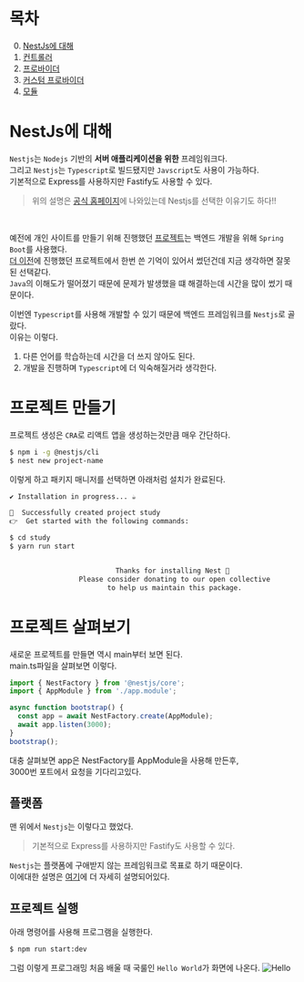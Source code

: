 # 목차
0. [NestJs에 대해](README.md)
1. [컨트롤러](01.%EC%BB%A8%ED%8A%B8%EB%A1%A4%EB%9F%AC.md)
2. [프로바이더](02.%ED%94%84%EB%A1%9C%EB%B0%94%EC%9D%B4%EB%8D%94.md)
3. [커스텀 프로바이더](03.%20커스텀%20프로바이더.md)
4. [모듈](04.%20모듈.md)
# NestJs에 대해
`Nestjs`는 `Nodejs` 기반의 **서버 애플리케이션을 위한** 프레임워크다.  
그리고 `Nestjs`는 `Typescript`로 빌드됐지만 `Javscript`도 사용이 가능하다.  
기본적으로 Express를 사용하지만 Fastify도 사용할 수 있다.

> 위의 설명은 [공식 홈페이지][공홈]에 나와있는데 Nestjs를 선택한 이유기도 하다!!  

<br>

예전에 개인 사이트를 만들기 위해 진행했던 [프로젝트][예전꺼]는 백엔드 개발을 위해 `Spring Boot`를 사용했다.  
[더 이전][더이전]에 진행했던 프로젝트에서 한번 쓴 기억이 있어서 썼던건데 지금 생각하면 잘못된 선택같다.  
`Java`의 이해도가 떨어졌기 때문에 문제가 발생했을 떄 해결하는데 시간을 많이 썼기 때문이다.  

이번엔 `Typescript`를 사용해 개발할 수 있기 때문에 백엔드 프레임워크를 `Nestjs`로 골랐다.  
이유는 이렇다.
1. 다른 언어를 학습하는데 시간을 더 쓰지 않아도 된다. 
2. 개발을 진행하며 `Typescript`에 더 익숙해질거라 생각한다.

# 프로젝트 만들기
프로젝트 생성은 `CRA`로 리액트 앱을 생성하는것만큼 매우 간단하다.  
```bash
$ npm i -g @nestjs/cli
$ nest new project-name
```
이렇게 하고 패키지 매니저를 선택하면 아래처럼 설치가 완료된다.
```bash
✔ Installation in progress... ☕

🚀  Successfully created project study
👉  Get started with the following commands:

$ cd study
$ yarn run start


                          Thanks for installing Nest 🙏
                 Please consider donating to our open collective
                        to help us maintain this package.
```
# 프로젝트 살펴보기
새로운 프로젝트를 만들면 역시 main부터 보면 된다.  
main.ts파일을 살펴보면 이렇다.  
```typescript
import { NestFactory } from '@nestjs/core';
import { AppModule } from './app.module';

async function bootstrap() {
  const app = await NestFactory.create(AppModule);
  await app.listen(3000);
}
bootstrap();

```
대충 살펴보면 app은 NestFactory를 AppModule을 사용해 만든후,  
3000번 포트에서 요청을 기다리고있다.

## 플랫폼
맨 위에서 `Nestjs`는 이렇다고 했었다.  
> 기본적으로 Express를 사용하지만 Fastify도 사용할 수 있다.  

`Nestjs`는 플랫폼에 구애받지 않는 프레임워크로 목표로 하기 때문이다.  
이에대한 설명은 [여기][플랫폼]에 더 자세히 설명되어있다.  

## 프로젝트 실행
아래 명령어를 사용해 프로그램을 실행한다.
```bash
$ npm run start:dev
```
그럼 이렇게 프로그래밍 처음 배울 때 국룰인 `Hello World`가 화면에 나온다.
![Hello]




[공홈]: https://docs.nestjs.com/
[예전꺼]: https://github.com/Doosies/portfolio
[더이전]: https://github.com/Doosies/sktelProjt
[플랫폼]: https://docs.nestjs.com/first-steps#platform

[Hello]: https://velog.velcdn.com/images/song961003/post/40f6cafc-b41c-4b61-9ffa-32b817816a68/image.png
